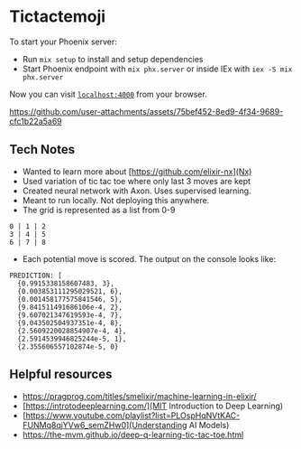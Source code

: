 # Tictactemoji

To start your Phoenix server:

  * Run `mix setup` to install and setup dependencies
  * Start Phoenix endpoint with `mix phx.server` or inside IEx with `iex -S mix phx.server`

Now you can visit [`localhost:4000`](http://localhost:4000) from your browser.


https://github.com/user-attachments/assets/75bef452-8ed9-4f34-9689-cfc1b22a5a69


## Tech Notes

* Wanted to learn more about [https://github.com/elixir-nx](Nx)
* Used variation of tic tac toe where only last 3 moves are kept
* Created neural network with Axon. Uses supervised learning.
* Meant to run locally. Not deploying this anywhere.
* The grid is represented as a list from 0-9
```
0 | 1 | 2
3 | 4 | 5
6 | 7 | 8
```
* Each potential move is scored. The output on the console looks like:
```
PREDICTION: [
  {0.9915338158607483, 3},
  {0.003853111295029521, 6},
  {0.001458177575841546, 5},
  {9.841511491686106e-4, 2},
  {9.607021347619593e-4, 7},
  {9.043502504937351e-4, 8},
  {2.5609220028854907e-4, 4},
  {2.5914539946825244e-5, 1},
  {2.355606557102874e-5, 0}
```


## Helpful resources

* https://pragprog.com/titles/smelixir/machine-learning-in-elixir/
* [https://introtodeeplearning.com/](MIT Introduction to Deep Learning)
* [https://www.youtube.com/playlist?list=PLOspHqNVtKAC-FUNMq8qjYVw6_semZHw0](Understanding AI Models)
* https://the-mvm.github.io/deep-q-learning-tic-tac-toe.html

